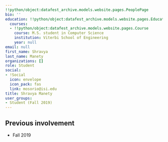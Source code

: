 ```yaml
---
!!python/object:datafest_archive.models.website.pages.PeoplePage
bio: ''
education: !!python/object:datafest_archive.models.website.pages.Education
  courses:
  - !!python/object:datafest_archive.models.website.pages.Course
    course: M.S. student in Computer Science
    institution: Viterbi School of Engineering
    year: null
email: null
first_name: Shravya
last_name: Manety
organizations: []
role: Student
social:
- !Social
  icon: envelope
  icon_pack: fas
  link: mosorio@isi.edu
title: Shravya Manety
user_groups:
- Student (Fall 2019)
---
```



## Previous involvement

* Fall 2019

